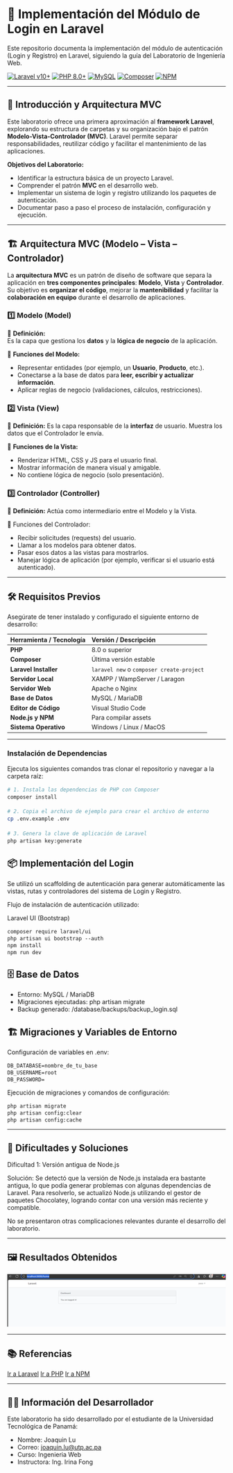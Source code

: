 # 🔐 Implementación del Módulo de Login en Laravel

Este repositorio documenta la implementación del módulo de autenticación (Login y Registro) en Laravel, siguiendo la guía del Laboratorio de Ingeniería Web.

[![Laravel v10+](https://img.shields.io/badge/Laravel-FF2D20?style=for-the-badge&logo=laravel&logoColor=white)](https://laravel.com)
[![PHP 8.0+](https://img.shields.io/badge/PHP-777BB4?style=for-the-badge&logo=php&logoColor=white)](https://www.php.net)
[![MySQL](https://img.shields.io/badge/MySQL-005C89?style=for-the-badge&logo=mysql&logoColor=white)](https://www.mysql.com)
[![Composer](https://img.shields.io/badge/Composer-885630?style=for-the-badge&logo=composer&logoColor=white)](https://getcomposer.org)
[![NPM](https://img.shields.io/badge/npm-CB3837?style=for-the-badge&logo=npm&logoColor=white)](https://www.npmjs.com)

---

## 📖 Introducción y Arquitectura MVC

Este laboratorio ofrece una primera aproximación al **framework Laravel**, explorando su estructura de carpetas y su organización bajo el patrón **Modelo-Vista-Controlador (MVC)**. Laravel permite separar responsabilidades, reutilizar código y facilitar el mantenimiento de las aplicaciones.

**Objetivos del Laboratorio:**

* Identificar la estructura básica de un proyecto Laravel.
* Comprender el patrón **MVC** en el desarrollo web.
* Implementar un sistema de login y registro utilizando los paquetes de autenticación.
* Documentar paso a paso el proceso de instalación, configuración y ejecución.

---

## 🏗️ Arquitectura MVC (Modelo – Vista – Controlador)

La **arquitectura MVC** es un patrón de diseño de software que separa la aplicación en **tres componentes principales**: **Modelo**, **Vista** y **Controlador**.  
Su objetivo es **organizar el código**, mejorar la **mantenibilidad** y facilitar la **colaboración en equipo** durante el desarrollo de aplicaciones.

### 1️⃣ **Modelo (Model)**
📌 **Definición:**  
Es la capa que gestiona los **datos** y la **lógica de negocio** de la aplicación.  

🔑 **Funciones del Modelo:**
- Representar entidades (por ejemplo, un **Usuario**, **Producto**, etc.).
- Conectarse a la base de datos para **leer, escribir y actualizar información**.
- Aplicar reglas de negocio (validaciones, cálculos, restricciones).

### 2️⃣ **Vista (View)**
📌 **Definición:** 
Es la capa responsable de la **interfaz** de usuario. Muestra los datos que el Controlador le envía.

🔑 **Funciones de la Vista:**
- Renderizar HTML, CSS y JS para el usuario final.
- Mostrar información de manera visual y amigable.
- No contiene lógica de negocio (solo presentación).

### 3️⃣ **Controlador (Controller)**

📌 **Definición:**
Actúa como intermediario entre el Modelo y la Vista.

🔑 Funciones del Controlador:
- Recibir solicitudes (requests) del usuario.
- Llamar a los modelos para obtener datos.
- Pasar esos datos a las vistas para mostrarlos.
- Manejar lógica de aplicación (por ejemplo, verificar si el usuario está autenticado).

---

## 🛠️ Requisitos Previos

Asegúrate de tener instalado y configurado el siguiente entorno de desarrollo:

| Herramienta / Tecnología | Versión / Descripción |
| :---------------------- | :-------------------- |
| **PHP** | 8.0 o superior |
| **Composer** | Última versión estable |
| **Laravel Installer** | `laravel new` o `composer create-project` |
| **Servidor Local** | XAMPP / WampServer / Laragon |
| **Servidor Web** | Apache o Nginx |
| **Base de Datos** | MySQL / MariaDB |
| **Editor de Código** | Visual Studio Code |
| **Node.js y NPM** | Para compilar assets |
| **Sistema Operativo** | Windows / Linux / MacOS |

---

### Instalación de Dependencias

Ejecuta los siguientes comandos tras clonar el repositorio y navegar a la carpeta raíz:

```bash
# 1. Instala las dependencias de PHP con Composer
composer install

# 2. Copia el archivo de ejemplo para crear el archivo de entorno
cp .env.example .env

# 3. Genera la clave de aplicación de Laravel
php artisan key:generate
```

## 📦 Implementación del Login
Se utilizó un scaffolding de autenticación para generar automáticamente las vistas, rutas y controladores del sistema de Login y Registro.

Flujo de instalación de autenticación utilizado:

Laravel UI (Bootstrap)

```
composer require laravel/ui
php artisan ui bootstrap --auth
npm install
npm run dev
```

## 🗄️ Base de Datos

* Entorno: MySQL / MariaDB
* Migraciones ejecutadas: php artisan migrate
* Backup generado: /database/backups/backup_login.sql

## 🏗️ Migraciones y Variables de Entorno

Configuración de variables en .env:

```
DB_DATABASE=nombre_de_tu_base
DB_USERNAME=root
DB_PASSWORD=
```

Ejecución de migraciones y comandos de configuración:

```
php artisan migrate
php artisan config:clear
php artisan config:cache
```

---

## 🧩 Dificultades y Soluciones

Dificultad 1: Versión antigua de Node.js

Solución: Se detectó que la versión de Node.js instalada era bastante antigua, lo 
que podía generar problemas con algunas dependencias de Laravel. Para 
resolverlo, se actualizó Node.js utilizando el gestor de paquetes Chocolatey, 
logrando contar con una versión más reciente y compatible. 

No se presentaron otras complicaciones relevantes durante el desarrollo del 
laboratorio. 

---

## 🖼️ Resultados Obtenidos

![Pantalla de Login](laravel.png)

---

## 📚 Referencias

[Ir a Laravel](https://laravel.com)
[Ir a PHP](https://www.php.net/)
[Ir a NPM](https://www.npmjs.com/)


---

## 👨‍💻 Información del Desarrollador

Este laboratorio ha sido desarrollado por el estudiante de la Universidad Tecnológica de Panamá:

* Nombre: Joaquin Lu 
* Correo: joaquin.lu@utp.ac.pa
* Curso: Ingenieria Web
* Instructora: Ing. Irina Fong
